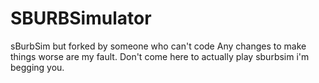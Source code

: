 # SBURBSimulator
sBurbSim but forked by someone who can't code
Any changes to make things worse are my fault. Don't come here to actually play sburbsim i'm begging you.
